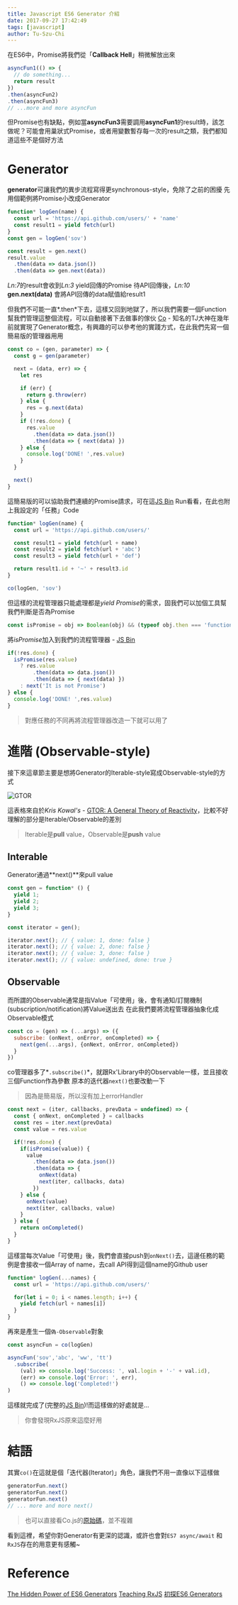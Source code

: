 ```yaml
---
title: Javascript ES6 Generator 介紹
date: 2017-09-27 17:42:49
tags: [javascript]
author: Tu-Szu-Chi
---
```

在ES6中，Promise將我們從「**Callback Hell**」稍微解放出來

```js
asyncFun1(() => {
  // do something...
  return result
})
.then(asyncFun2)
.then(asyncFun3)
// ...more and more asyncFun
```

但Promise也有缺點，例如當**asyncFun3**需要調用**asyncFun1**的result時，該怎做呢？可能會用巢狀式Promise，或者用變數暫存每一次的result之類，我們都知道這些不是個好方法

# Generator

**generator**可讓我們的異步流程寫得更synchronous-style，免除了之前的困擾
先用個範例將Promise小改成Generator

```js
function* logGen(name) {
  const url = 'https://api.github.com/users/' + 'name'
  const result1 = yield fetch(url)
}
const gen = logGen('sov')

const result = gen.next()
result.value
  .then(data => data.json())
  .then(data => gen.next(data))
```

*Ln:7*的result會收到*Ln:3* yield回傳的Promise
待API回傳後，*Ln:10* **gen.next(data)** 會將API回傳的data賦值給result1

但我們不可能一直*.then*下去，這樣又回到地獄了，所以我們需要一個Function幫我們管理這整個流程，可以自動接著下去做事的傢伙
[Co](https://github.com/tj/co) - 知名的TJ大神在幾年前就實現了Generator概念，有興趣的可以參考他的實踐方式，在此我們先寫一個簡易版的管理器用用

```js
const co = (gen, parameter) => {
  const g = gen(parameter)

  next = (data, err) => {
    let res

    if (err) {
      return g.throw(err)
    } else {
      res = g.next(data)
    }
    if (!res.done) {
      res.value
        .then(data => data.json())
        .then(data => { next(data) })
    } else {
      console.log('DONE! ',res.value)
    }
  }

  next()
}
```

這簡易版的可以協助我們連續的Promise請求，可在這[JS Bin](https://jsbin.com/puxurihewi/2/edit?js,console) Run看看，在此也附上我設定的「任務」Code

```js
function* logGen(name) {
  const url = 'https://api.github.com/users/'

  const result1 = yield fetch(url + name)
  const result2 = yield fetch(url + 'abc')
  const result3 = yield fetch(url + 'def')

  return result1.id + '~' + result3.id
}

co(logGen, 'sov')
```

但這樣的流程管理器只能處理都是*yield Promise*的需求，固我們可以加個工具幫我們判斷是否為Promise

```js
const isPromise = obj => Boolean(obj) && (typeof obj.then === 'function')
```

將*isPromise*加入到我們的流程管理器 - [JS Bin](https://jsbin.com/niguxijuye/1/edit?js,console)

```js
if(!res.done) {
  isPromise(res.value)
    ? res.value
        .then(data => data.json())
        .then(data => { next(data) })
    : next('It is not Promise')
} else {
  console.log('DONE! ',res.value)
}
```

>對應任務的不同再將流程管理器改造一下就可以用了

# 進階 (Observable-style)

接下來這章節主要是想將Generator的Iterable-style寫成Observable-style的方式

![GTOR](https://cdn-images-1.medium.com/max/1400/1*7ZdFWFlA9dSRCv2naCjihA.png "Kris Kowal's - A General Theory of Reactivity")

這表格來自於*Kris Kowal's* - [GTOR: A General Theory of Reactivity](https://github.com/kriskowal/gtor)，比較不好理解的部分是Iterable/Observable的差別
>Iterable是**pull** value，Observable是**push** value

## Interable

Generator通過**next()**來pull value

```js
const gen = function* () {
  yield 1;
  yield 2;
  yield 3;
}

const iterator = gen();

iterator.next(); // { value: 1, done: false }
iterator.next(); // { value: 2, done: false }
iterator.next(); // { value: 3, done: false }
iterator.next(); // { value: undefined, done: true }
```

## Observable

而所謂的Observable通常是指Value「可使用」後，會有通知/訂閱機制(subscription/notification)將Value送出去
在此我們要將流程管理器抽象化成Observable模式

```js
const co = (gen) => (...args) => ({
  subscribe: (onNext, onError, onCompleted) => {
    next(gen(...args), {onNext, onError, onCompleted})
  }
})
```

co管理器多了*`.subscribe()`*，就跟Rx'Library中的Observable一樣，並且接收三個Function作為參數
原本的迭代器`next()`也要改動一下
> 因為是簡易版，所以沒有加上errorHandler

```js
const next = (iter, callbacks, prevData = undefined) => {
  const { onNext, onCompleted } = callbacks
  const res = iter.next(prevData)
  const value = res.value

  if(!res.done) {
    if(isPromise(value)) {
      value
        .then(data => data.json())
        .then(data => {
          onNext(data)
          next(iter, callbacks, data)
        })
    } else {
      onNext(value)
      next(iter, callbacks, value)
    }
  } else {
    return onCompleted()
  }
}
```

這樣當每次Value「可使用」後，我們會直接push到`onNext()`去，這邊任務的範例是會接收一個Array of name，去call API得到這個name的Github user

```js
function* logGen(...names) {
  const url = 'https://api.github.com/users/'

  for(let i = 0; i < names.length; i++) {
    yield fetch(url + names[i])
  }
}
```

再來是產生一個`偽-Observable`對象

```js
const asyncFun = co(logGen)

asyncFun('sov','abc', 'ww', 'tt')
  .subscribe(
    (val) => console.log('Success: ', val.login + '-' + val.id),
    (err) => console.log('Error: ', err),
    () => console.log('Completed!')
)
```

這樣就完成了(完整的[JS Bin](https://jsbin.com/xusekusaka/1/edit?js,console))!而這樣做的好處就是...
> 你會發現RxJS原來這麼好用

# 結語

其實`co()`在這就是個「迭代器(Iterator)」角色，讓我們不用一直像以下這樣做

```js
generatorFun.next()
generatorFun.next()
generatorFun.next()
// ... more and more next()
```

> 也可以直接看Co.js的[原始碼](https://github.com/tj/co/blob/master/index.js)，並不複雜

看到這裡，希望你對Generator有更深的認識，或許也會對`ES7 async/await` 和 `RxJS`存在的用意更有感觸~

# Reference

[The Hidden Power of ES6 Generators](https://medium.com/javascript-scene/the-hidden-power-of-es6-generators-observable-async-flow-control-cfa4c7f31435)
[Teaching RxJS](https://www.ericponto.com/blog/2016/12/05/teaching-rxjs/)
[初探ES6 Generators](http://www.codedata.com.tw/javascript/es6-3-generator/)